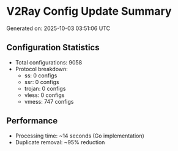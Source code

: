 # V2Ray Config Update Summary
Generated on: 2025-10-03 03:51:06 UTC

## Configuration Statistics
- Total configurations: 9058
- Protocol breakdown:
  - ss: 0 configs
  - ssr: 0 configs
  - trojan: 0 configs
  - vless: 0 configs
  - vmess: 747 configs

## Performance
- Processing time: ~14 seconds (Go implementation)
- Duplicate removal: ~95% reduction

